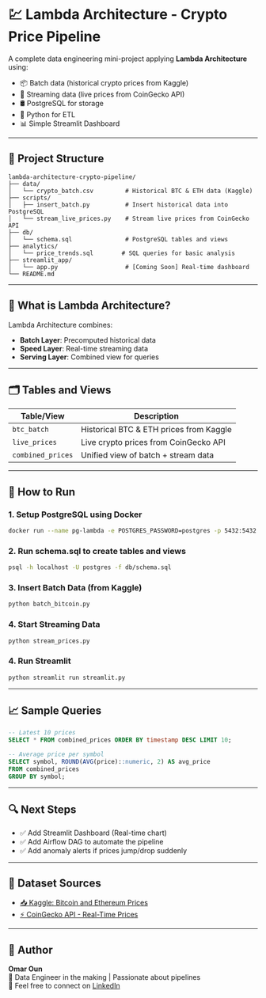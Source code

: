
# 💹 Lambda Architecture - Crypto Price Pipeline

A complete data engineering mini-project applying **Lambda Architecture** using:
- 📦 Batch data (historical crypto prices from Kaggle)
- 🔁 Streaming data (live prices from CoinGecko API)
- 🛢 PostgreSQL for storage
- 🐍 Python for ETL
- 📊 Simple Streamlit Dashboard

---

## 📁 Project Structure

```
lambda-architecture-crypto-pipeline/
├── data/
│   └── crypto_batch.csv         # Historical BTC & ETH data (Kaggle)
├── scripts/
│   ├── insert_batch.py          # Insert historical data into PostgreSQL
│   └── stream_live_prices.py    # Stream live prices from CoinGecko API
├── db/
│   └── schema.sql               # PostgreSQL tables and views
├── analytics/
│   └── price_trends.sql        # SQL queries for basic analysis
├── streamlit_app/
│   └── app.py                   # [Coming Soon] Real-time dashboard
└── README.md
```

---

## 🧠 What is Lambda Architecture?

Lambda Architecture combines:
- **Batch Layer**: Precomputed historical data
- **Speed Layer**: Real-time streaming data
- **Serving Layer**: Combined view for queries

---

## 🗂️ Tables and Views

| Table/View        | Description                                 |
|-------------------|---------------------------------------------|
| `btc_batch`       | Historical BTC & ETH prices from Kaggle     |
| `live_prices`     | Live crypto prices from CoinGecko API       |
| `combined_prices` | Unified view of batch + stream data         |

---

## 🚀 How to Run

### 1. Setup PostgreSQL using Docker

```bash
docker run --name pg-lambda -e POSTGRES_PASSWORD=postgres -p 5432:5432 -d postgres
```

### 2. Run schema.sql to create tables and views

```bash
psql -h localhost -U postgres -f db/schema.sql
```

### 3. Insert Batch Data (from Kaggle)

```bash
python batch_bitcoin.py
```

### 4. Start Streaming Data

```bash
python stream_prices.py
```

### 4. Run Streamlit

```bash
python streamlit run streamlit.py
```

---

## 📈 Sample Queries

```sql
-- Latest 10 prices
SELECT * FROM combined_prices ORDER BY timestamp DESC LIMIT 10;

-- Average price per symbol
SELECT symbol, ROUND(AVG(price)::numeric, 2) AS avg_price
FROM combined_prices
GROUP BY symbol;
```

---

## 🔍 Next Steps

- ✅ Add Streamlit Dashboard (Real-time chart)
- ✅ Add Airflow DAG to automate the pipeline
- ✅ Add anomaly alerts if prices jump/drop suddenly

---

## 🔗 Dataset Sources

- [📥 Kaggle: Bitcoin and Ethereum Prices](https://www.kaggle.com/datasets/kapturovalexander/bitcoin-and-ethereum-prices-from-start-to-2023)
- [⚡ CoinGecko API - Real-Time Prices](https://www.coingecko.com/en/api/documentation)

---

## 🙌 Author

**Omar Oun**  
💼 Data Engineer in the making | Passionate about pipelines  
📩 Feel free to connect on [LinkedIn](https://www.linkedin.com/in/omaroun/)
